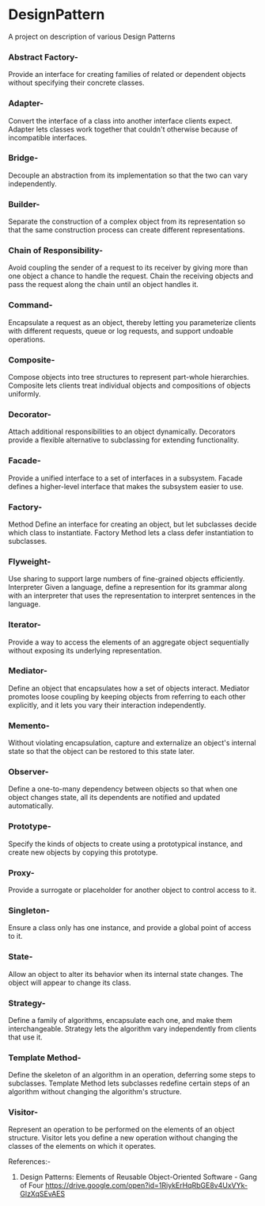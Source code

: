 # DesignPattern
A project on description of various Design Patterns

### Abstract Factory-
Provide an interface for creating families of related or dependent objects without specifying their concrete classes. 
### Adapter-
Convert the interface of a class into another interface clients expect. Adapter lets classes work together that couldn't otherwise because of incompatible interfaces.
### Bridge-
Decouple an abstraction from its implementation so that the two can vary independently.
### Builder-
Separate the construction of a complex object from its representation so that the same construction process can create different representations.
### Chain of Responsibility-
Avoid coupling the sender of a request to its receiver by giving more than one object a chance to handle the request. Chain the receiving objects and pass the request along the chain until an object handles it.
### Command-
Encapsulate a request as an object, thereby letting you parameterize clients with different requests, queue or log requests, and support undoable operations.
### Composite-
Compose objects into tree structures to represent part-whole hierarchies. Composite lets clients treat individual objects and compositions of objects uniformly. 
### Decorator-
Attach additional responsibilities to an object dynamically. Decorators provide a flexible alternative to subclassing for extending functionality.
### Facade-
Provide a unified interface to a set of interfaces in a subsystem. Facade defines a higher-level interface that makes the subsystem easier to use.
### Factory-
Method Define an interface for creating an object, but let subclasses decide which class to instantiate. Factory Method lets a class defer instantiation to subclasses.
### Flyweight-
Use sharing to support large numbers of fine-grained objects efficiently. Interpreter Given a language, define a represention for its grammar along with an interpreter that uses the representation to interpret sentences in the language.
### Iterator-
 Provide a way to access the elements of an aggregate object sequentially without exposing its underlying representation.
### Mediator-
 Define an object that encapsulates how a set of objects interact. Mediator promotes loose coupling by keeping objects from referring to each other explicitly, and it lets you vary their interaction independently.
### Memento-
Without violating encapsulation, capture and externalize an object's internal state so that the object can be restored to this state later.
### Observer-
Define a one-to-many dependency between objects so that when one object changes state, all its dependents are notified and updated automatically.
### Prototype-
Specify the kinds of objects to create using a prototypical instance, and create new objects by copying this prototype.
### Proxy-
Provide a surrogate or placeholder for another object to control access to it.
### Singleton-
Ensure a class only has one instance, and provide a global point of access to it.
### State-
Allow an object to alter its behavior when its internal state changes. The object will appear to change its class.
### Strategy-
Define a family of algorithms, encapsulate each one, and make them interchangeable. Strategy lets the algorithm vary independently from clients that use it.
### Template Method-
Define the skeleton of an algorithm in an operation, deferring some steps to subclasses. Template Method lets subclasses redefine certain steps of an algorithm without changing the algorithm's structure.
### Visitor-
Represent an operation to be performed on the elements of an object structure. Visitor lets you define a new operation without changing the classes of the elements on which it operates.

References:-
1) Design Patterns: Elements of Reusable Object-Oriented Software - Gang of Four
https://drive.google.com/open?id=1RiykErHqRbGE8v4UxVYk-GlzXqSEvAES
